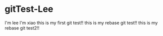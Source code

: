 # gitTest-Lee
I'm lee
I'm xiao
this is my first git test!!
this is my rebase git test!!
this is my rebase git test2!!
